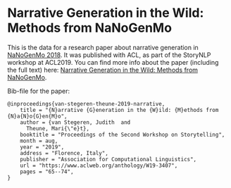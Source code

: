 # Narrative Generation in the Wild: Methods from NaNoGenMo
This is the data for a research paper about narrative generation in [NaNoGenMo 2018](https://github.com/nanogenmo/2018). It was published with ACL, as part of the StoryNLP workshop at ACL2019. You can find more info about the paper (including the full text) here: [Narrative Generation in the Wild: Methods from NaNoGenMo](https://www.aclweb.org/anthology/papers/W/W19/W19-3407/).

Bib-file for the paper:
```
@inproceedings{van-stegeren-theune-2019-narrative,
    title = "{N}arrative {G}eneration in the {W}ild: {M}ethods from {N}a{N}o{G}en{M}o",
    author = {van Stegeren, Judith  and
      Theune, Mari{\"e}t},
    booktitle = "Proceedings of the Second Workshop on Storytelling",
    month = aug,
    year = "2019",
    address = "Florence, Italy",
    publisher = "Association for Computational Linguistics",
    url = "https://www.aclweb.org/anthology/W19-3407",
    pages = "65--74",
}
```
